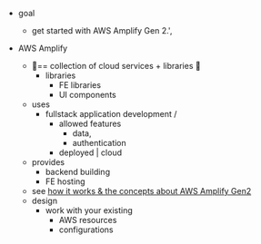 * goal
  * get started with AWS Amplify Gen 2.',

* AWS Amplify
  * 👀== collection of cloud services + libraries 👀
    * libraries
      * FE libraries
      * UI components
  * uses
    * fullstack application development /
      * allowed features
        * data,
        * authentication
      * deployed | cloud
  * provides
    * backend building
    * FE hosting
  * see [how it works & the concepts about AWS Amplify Gen2](/[platform]/how-amplify-works/concepts/)
  * design
    * work with your existing
      * AWS resources
      * configurations
